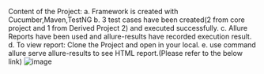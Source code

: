 Content of the Project:
a. Framework is created with Cucumber,Maven,TestNG
b. 3 test cases have been created(2 from core project and 1 from Derived Project 2) and executed successfully.
c. Allure Reports have been used and allure-results have recorded execution result.
d. To view report: Clone the Project and open in your local.
e. use command allure serve allure-results to see HTML report.(Please refer to the below link)
![image](https://github.com/user-attachments/assets/3fe23621-c197-4716-8c94-78cfaf1ca6cc)
